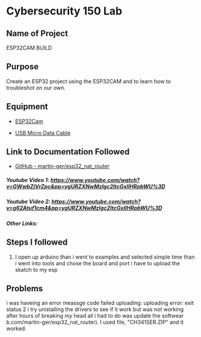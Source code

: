 # Cybersecurity 150 Lab

## Name of Project
ESP32CAM BUILD

## Purpose
Create an ESP32 project using the ESP32CAM and to learn how to troubleshot on our own.

## Equipment
* [ESP32Cam](https://www.amazon.com/Aideepen-ESP32-CAM-Bluetooth-ESP32-CAM-MB-Arduino/dp/B08P2578LV/ref=sr_1_3?crid=4FY0ECFW0ZX7&keywords=ESP32+Cam&qid=1678902050&sprefix=esp32+cam%2Caps%2C240&sr=8-3)

* [USB Micro Data Cable](https://www.amazon.com/AmazonBasics-Male-Micro-Cable-Black/dp/B0711PVX6Z/ref=sr_1_1_sspa?keywords=micro+usb+data+cable&qid=1678902214&sprefix=Micro+USB+data+%2Caps%2C89&sr=8-1-spons&psc=1&spLa=ZW5jcnlwdGVkUXVhbGlmaWVyPUFaU0NaUVZHU1RFUlAmZW5jcnlwdGVkSWQ9QTA3NTA4MDVFVERCS01HVlgxM1YmZW5jcnlwdGVkQWRJZD1BMDE4NTE1NTIwWUdONkdWSzU1M1Amd2lkZ2V0TmFtZT1zcF9hdGYmYWN0aW9uPWNsaWNrUmVkaXJlY3QmZG9Ob3RMb2dDbGljaz10cnVl)

## Link to Documentation Followed
- [GitHub - martin-ger/esp32_nat_router](https://github.com/martin-ger/esp32_nat_router)

##### Youtube Video 1: https://www.youtube.com/watch?v=GWwbZjVrZpc&pp=ygURZXNwMzIgc2ltcGxlIHRpbWU%3D

##### Youtube Video 2: https://www.youtube.com/watch?v=g62Atuf1cm4&pp=ygURZXNwMzIgc2ltcGxlIHRpbWU%3D

##### Other Links: 


## Steps I followed
1. I open up arduino than i went to examples and selected simple time
than i went into tools and chose the board and port i have to upload the skatch to my esp


## Problems
i was haveing an error meassge code failed uploading: uploading error: exit status 2
i try unistalling the drivers to see if it work but was not working after hours of breaking my head all i had to do was update the softwear 
b.com/martin-ger/esp32_nat_router).  I used file, "CH341SER.ZIP" and it worked.

